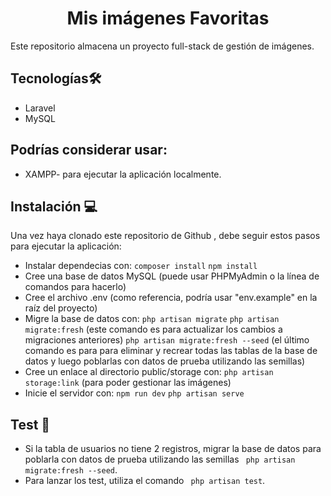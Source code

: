 <h1 align="center"> Mis imágenes Favoritas</h1> 

Este repositorio almacena un proyecto full-stack de gestión de imágenes.


## Tecnologías🛠️  

- Laravel
- MySQL


## Podrías considerar usar: 

- XAMPP- para ejecutar la aplicación localmente.


## Instalación 💻
Una vez haya clonado este repositorio de Github , debe seguir estos pasos para ejecutar la aplicación:

- Instalar dependecias con: `composer install`  `npm install` 
- Cree una base de datos MySQL (puede usar PHPMyAdmin o la línea de comandos para hacerlo)
- Cree el archivo .env (como referencia, podría usar "env.example" en la raíz del proyecto)
- Migre la base de datos con:  `php artisan migrate`  `php artisan migrate:fresh` (este comando es para actualizar los cambios a migraciones anteriores)  `php artisan migrate:fresh --seed` (el último comando es para para eliminar y recrear todas las tablas de la base de datos y luego poblarlas con datos de prueba utilizando las semillas)
- Cree un enlace al directorio public/storage con:  `php artisan storage:link` (para poder gestionar las imágenes)
- Inicie el servidor con: `npm run dev` `php artisan serve`


## Test 🧾
- Si la tabla de usuarios no tiene 2 registros, migrar la base de datos para poblarla con datos de prueba utilizando las semillas ` php artisan migrate:fresh --seed`.
- Para lanzar los test, utiliza el comando ` php artisan test`.
